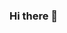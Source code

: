### Hi there 👋

<!--
<div>
<a href="https://github.com/PauloBarreto">
<img height="180em" src="https://github-readme-stats.vercel.app/api/top-langs/?username=PauloBarreto08&layout=compact&langs_count=7&theme=dracula"/>
<img height="180em" src="https://github-readme-stats.vercel.app/api?username=PauloBarreto08&show_icons=true&theme=dracula&include_all_commits=true&count_private=true"/>
</div>
-->
